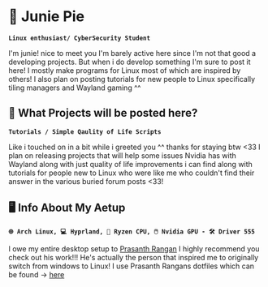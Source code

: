 # 🌸 Junie Pie

**`Linux enthusiast/ CyberSecurity Student`**

I'm junie! nice to meet you I'm barely active here since I'm not that good a developing projects. But when i do develop something I'm sure to post it here! I mostly make programs for Linux most of which are inspired by others! I also plan on posting tutorials for new people to Linux specifically tiling managers and Wayland gaming ^^ 

## 🧐 What Projects will be posted here? 
**`Tutorials / Simple Qaulity of Life Scripts`**

Like i touched on in a bit while i greeted you ^^ thanks for staying btw <33 I plan on releasing projects that will help some issues Nvidia has with Wayland along with just quality of life improvements i can find along with tutorials for people new to Linux who were like me who couldn't find their answer in the various buried forum posts <33!

## 🖥️ Info About My Aetup
**`🌐 Arch Linux, 💻 Hyprland, 📡 Ryzen CPU, 🖱️ Nvidia GPU - 🛠️ Driver 555 `**

I owe my entire desktop setup to [Prasanth Rangan](https://www.github.com/prasanthrangan) I highly recommend you check out his work!!! He's actually the person that inspired me to originally switch from windows to Linux! I use Prasanth Rangans dotfiles which can be found -> [here](https://github.com/prasanthrangan/hyprdots)

